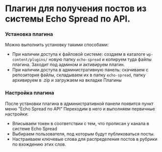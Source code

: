 # Плагин для получения постов из системы Echo Spread по API.
### Установка плагина
Можно выполнить установку такими способами:
- При наличии доступа к файловой системе: создаем в каталоге `wp-content/plugins/` новую папку `echo-spread` и копируем туда файлы плагина. Заходит под админом и активируем плагин.
- При наличии доступа в административную панель: скачиваем с репозитория файлы, складываем их в папку `echo-spread`, папку архивируем в .zip и загружаем на вкладке Плагины

### Настройка плагина
После установки плагина в административной панели появится пункт меню "Echo Spread по API"
Переходим в него и выполняем первичные настройки:
- Вписываем токен в соответствии с тем, что прописан у канала в системе Echo Spread
- Выбираем пользователя, под которым будут публиковаться посты.
- Настраиваем ключевые слова для распределения постов в рубрики по вхождению этих слов.
